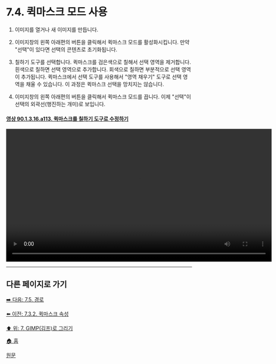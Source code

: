 # 7.4. 퀵마스크 모드 사용

1. 이미지를 열거나 새 이미지를 만듭니다.

2. 이미지창의 왼쪽 아래편의 버튼을 클릭해서 퀵마스크 모드를 활성화시킵니다. 만약 "선택"이 있다면 선택의 콘텐츠로 초기화됩니다.

3. 칠하기 도구를 선택합니다. 퀵마스크를 검은색으로 칠해서 선택 영역을 제거합니다. 흰색으로 칠하면 선택 영역으로 추가합니다. 회색으로 칠하면 부분적으로 선택 영역이 추가됩니다. 퀵마스크에서 선택 도구를 사용해서 "영역 채우기" 도구로 선택 영역을 채울 수 있습니다. 이 과정은 퀵마스크 선택을 망치지는 않습니다.

4. 이미지창의 왼쪽 아래편의 버튼을 클릭해서 퀵마스크 모드를 끕니다. 이제 "선택"이 선택의 외곽선(행진하는 개미)로 보입니다.

<a id="90-01-03-16-a113"></a>

#### [영상 90.1.3.16.a113. 퀵마스크를 칠하기 도구로 수정하기](./90-01-03-16-toggle_quick_mask.md#90-01-03-16-a113)
<video controls="controls" width="720" src="https://github.com/wonder13662/gimp/assets/15767104/44c82438-bb6a-426d-b9fd-453fcfb46906"></video>

***

## 다른 페이지로 가기
[➡️ 다음: 7.5. 경로](./07-05-00-paths.md)

[⬅️ 이전: 7.3.2. 퀵마스크 속성](./07-03-02-properties.md)

[⬆️ 위: 7. GIMP(김프)로 그리기](./07-00-painting-with-gimp.md)

[🏠 홈](./00-home.md)

[원문](https://docs.gimp.org/2.10/ko/gimp-image-window-quick-mask-button.html#gimp-image-window-quick-mask-overview)
